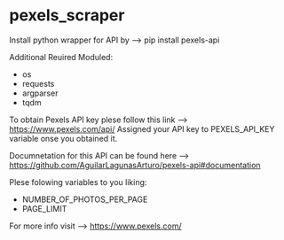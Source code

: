 # pexels_scraper

Install python wrapper for API by --> pip install pexels-api

Additional Reuired Moduled:
 * os
 * requests
 * argparser
 * tqdm

To obtain Pexels API key plese follow this link --> https://www.pexels.com/api/
Assigned your API key to PEXELS_API_KEY variable onse you obtained it.

Documnetation for this API can be found here --> https://github.com/AguilarLagunasArturo/pexels-api#documentation

Plese folowing variables to you liking:
  * NUMBER_OF_PHOTOS_PER_PAGE
  * PAGE_LIMIT

For more info visit --> https://www.pexels.com/

